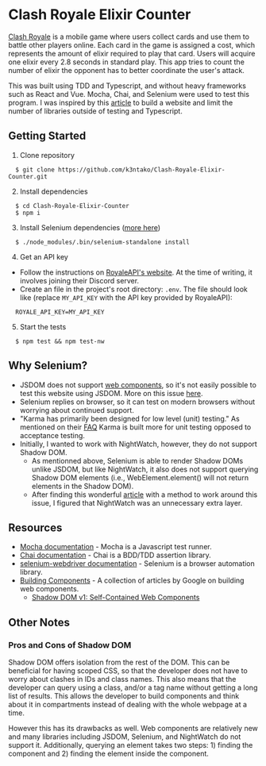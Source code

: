 # Clash Royale Elixir Counter
[Clash Royale](https://clashroyale.com/) is a mobile game where users collect cards and use them to battle other players online. Each card in the game is assigned a cost, which represents the amount of elixir required to play that card. Users will acquire one elixir every 2.8 seconds in standard play. This app tries to count the number of elixir the opponent has to better coordinate the user's attack.

This was built using TDD and Typescript, and without heavy frameworks such as React and Vue. Mocha, Chai, and Selenium were used to test this program. I was inspired by this [article](https://blog.bitsrc.io/can-you-build-web-apps-in-2019-without-a-framework-1065ad82b79f) to build a website and limit the number of libraries outside of testing and Typescript.

## Getting Started
1. Clone repository
```
  $ git clone https://github.com/k3ntako/Clash-Royale-Elixir-Counter.git
```

2. Install dependencies
```
  $ cd Clash-Royale-Elixir-Counter
  $ npm i
```

3. Install Selenium dependencies ([more here](https://github.com/vvo/selenium-standalone/blob/master/README.md#install--run))
```
  $ ./node_modules/.bin/selenium-standalone install
```

4. Get an API key
  - Follow the instructions on [RoyaleAPI's website](https://docs.royaleapi.com/#/authentication?id=generating-new-keys). At the time of writing, it involves joining their Discord server.
  - Create an file in the project's root directory: `.env`.
  The file should look like (replace `MY_API_KEY` with  the API key provided by RoyaleAPI):
  ```
    ROYALE_API_KEY=MY_API_KEY
  ```

5. Start the tests
```
  $ npm test && npm test-nw
```

## Why Selenium?
-  JSDOM does not support [web components](https://developer.mozilla.org/en-US/docs/Web/Web_Components), so it's not easily possible to test this website using JSDOM. More on this issue [here](https://github.com/jsdom/jsdom/issues/1030).
  - Selenium replies on browser, so it can test on modern browsers without worrying about continued support.
- "Karma has primarily been designed for low level (unit) testing." As mentioned on their [FAQ](http://karma-runner.github.io/4.0/intro/faq.html) Karma is built more for unit testing opposed to acceptance testing.
- Initially, I wanted to work with NightWatch, however, they do not support Shadow DOM.
  - As mentionned above, Selenium is able to render Shadow DOMs unlike JSDOM, but like NightWatch, it also does not support querying Shadow DOM elements (i.e., WebElement.element() will not return elements in the Shadow DOM).
  - After finding this wonderful [article](https://medium.com/rate-engineering/a-guide-to-working-with-shadow-dom-using-selenium-b124992559f) with a method to work around this issue, I figured that NightWatch was an unnecessary extra layer.

## Resources
- [Mocha documentation](https://mochajs.org/) - Mocha is a Javascript test runner.
- [Chai documentation](https://www.chaijs.com/guide/) - Chai is a BDD/TDD assertion library.
- [selenium-webdriver documentation](https://selenium.dev/selenium/docs/api/javascript/index.html) - Selenium is a browser automation library.
- [Building Components](https://developers.google.com/web/fundamentals/web-components) - A collection of articles by Google on building web components.
  - [Shadow DOM v1: Self-Contained Web Components](https://developers.google.com/web/fundamentals/web-components/shadowdom)


## Other Notes
### Pros and Cons of Shadow DOM
Shadow DOM offers isolation from the rest of the DOM. This can be beneficial for having scoped CSS, so that the developer does not have to worry about clashes in IDs and class names. This also means that the developer can query using a class, and/or a tag name without getting a long list of results. This allows the developer to build components and think about it in compartments instead of dealing  with  the whole webpage at a time.

However this has its drawbacks as well. Web components are relatively new and many libraries including JSDOM, Selenium, and NightWatch do not support it. Additionally, querying an element takes two steps: 1) finding the component and 2) finding  the element inside the component.